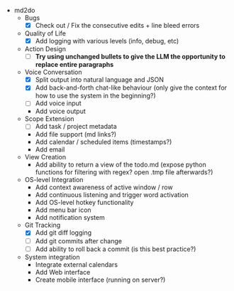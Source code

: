 * md2do
  * Bugs
    - [x] Check out / Fix the consecutive edits + line bleed errors
  * Quality of Life
    - [x] Add logging with various levels (info, debug, etc)
  * Action Design
    - [ ] **Try using unchanged bullets to give the LLM the opportunity to replace entire paragraphs**
  * Voice Conversation
    - [x] Split output into natural language and JSON
    - [x] Add back-and-forth chat-like behaviour (only give the context for how to use the system in the beginning?)
    - [ ] Add voice input
    - Add voice output
  * Scope Extension
    - [ ] Add task / project metadata
    - Add file support (md links?)
    - Add calendar / scheduled items (timestamps?)
    - Add email
  * View Creation
    - Add ability to return a view of the todo.md (expose python functions for filtering with regex? open .tmp file afterwards?)
  * OS-level Integration
    - Add context awareness of active window / row
    - Add continuous listening and trigger word activation
    - Add OS-level hotkey functionality
    - Add menu bar icon
    - Add notification system
  * Git Tracking
    - [x] Add git diff logging
    - [ ] Add git commits after change
    - [ ] Add ability to roll back a commit (is this best practice?)
  * System integration
    - Integrate external calendars
    - Add Web interface
    - Create mobile interface (running on server?)